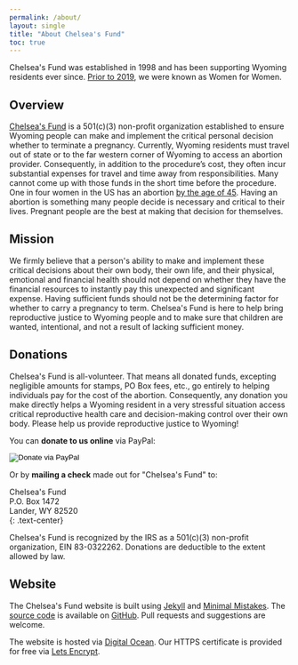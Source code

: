 ```yaml
---
permalink: /about/
layout: single
title: "About Chelsea's Fund"
toc: true
---
```


Chelsea's Fund was established in 1998 and has been supporting Wyoming
residents ever since. [Prior to 2019](/newname/), we were known as
Women for Women.

## Overview

[Chelsea's Fund](/) is a 501(c)(3) non-profit organization established
to ensure Wyoming people can make and implement the critical personal
decision whether to terminate a pregnancy. Currently, Wyoming
residents must travel out of state or to the far western corner of
Wyoming to access an abortion provider. Consequently, in addition to
the procedure’s cost, they often incur substantial expenses for travel
and time away from responsibilities. Many cannot come up with those
funds in the short time before the procedure. One in four women in the
US has an abortion [by the age of
45](https://www.guttmacher.org/fact-sheet/induced-abortion-united-states).
Having an abortion is something many people decide is necessary and
critical to their lives. Pregnant people are the best at making that
decision for themselves.

## Mission

We firmly believe that a person's ability to make and implement these
critical decisions about their own body, their own life, and their
physical, emotional and financial health should not depend on whether
they have the financial resources to instantly pay this unexpected and
significant expense. Having sufficient funds should not be the
determining factor for whether to carry a pregnancy to term. Chelsea's
Fund is here to help bring reproductive justice to Wyoming people and
to make sure that children are wanted, intentional, and not a result
of lacking sufficient money.

## Donations

Chelsea's Fund is all-volunteer. That means all donated funds,
excepting negligible amounts for stamps, PO Box fees, etc., go
entirely to helping individuals pay for the cost of the
abortion. Consequently, any donation you make directly helps a Wyoming
resident in a very stressful situation access critical reproductive
health care and decision-making control over their own body. Please
help us provide reproductive justice to Wyoming!

You can **donate to us online** via PayPal:

<div class="text-center">
  <form class="donation_form" action="https://www.paypal.com/cgi-bin/webscr"
        method="post" target="_top">
    <input type="hidden" name="cmd" value="_s-xclick">
    <input type="hidden" name="hosted_button_id" value="Q57G3Q73CJNML">
    <input type="image" src="https://www.paypalobjects.com/en_US/i/btn/btn_donateCC_LG.gif"
           border="0" name="submit" alt="Donate via PayPal">
  </form>
</div>

Or by **mailing a check** made out for "Chelsea's Fund" to:

Chelsea's Fund  
P.O. Box 1472  
Lander, WY 82520  
{: .text-center}

Chelsea's Fund is recognized by the IRS as a 501(c)(3) non-profit
organization, EIN 83-0322262. Donations are deductible to the extent allowed by
law.

## Website

The Chelsea's Fund website is built using
[Jekyll](https://jekyllrb.com/) and [Minimal
Mistakes](https://mmistakes.github.io/minimal-mistakes/). The [source
code](https://github.com/wyomingw4w/wyomingw4w.org) is available on
[GitHub](https://github.com/wyomingw4w). Pull requests and suggestions
are welcome.

The website is hosted via [Digital
Ocean](https://m.do.co/c/3dc8d28d8a47). Our HTTPS certificate is
provided for free via [Lets Encrypt](https://letsencrypt.org/).
